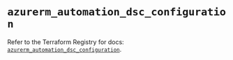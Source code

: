# `azurerm_automation_dsc_configuration`

Refer to the Terraform Registry for docs: [`azurerm_automation_dsc_configuration`](https://registry.terraform.io/providers/hashicorp/azurerm/4.29.0/docs/resources/automation_dsc_configuration).
